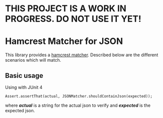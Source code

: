 THIS PROJECT IS A WORK IN PROGRESS. DO NOT USE IT YET!
======================================================

Hamcrest Matcher for JSON
=========================

This library provides a [hamcrest matcher](http://hamcrest.org/JavaHamcrest/javadoc/1.3/). Described below are the different scenarios which will match.

Basic usage
-----------

Using with JUnit 4

    Assert.assertThat(actual, JSONMatcher.shouldContainJson(expected));

where ***actual*** is a string for the actual json to verify and ***expected*** is the expected json.
